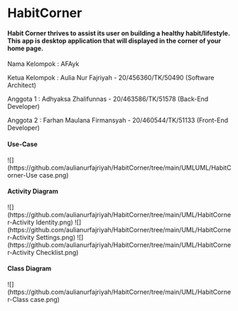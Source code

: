 # HabitCorner
<p><h4>Habit Corner thrives to assist its user on building a healthy habit/lifestyle. This app is desktop application that will displayed in the corner of your home page. </h4></p>

<p>Nama Kelompok : AFAyk</p>
<p>Ketua Kelompok :  Aulia Nur Fajriyah - 20/456360/TK/50490  (Software Architect)</p>
<p>Anggota 1 : Adhyaksa Zhalifunnas - 20/463586/TK/51578 (Back-End Developer)</p>
<p>Anggota 2 : Farhan Maulana Firmansyah - 20/460544/TK/51133 (Front-End Developer)</p>

<h4>Use-Case</h4>
![](https://github.com/aulianurfajriyah/HabitCorner/tree/main/UMLUML/HabitCorner-Use case.png)
<h4>Activity Diagram</h4>
![](https://github.com/aulianurfajriyah/HabitCorner/tree/main/UML/HabitCorner-Activity Identity.png)
![](https://github.com/aulianurfajriyah/HabitCorner/tree/main/UML/HabitCorner-Activity Settings.png)
![](https://github.com/aulianurfajriyah/HabitCorner/tree/main/UML/HabitCorner-Activity Checklist.png)
<h4>Class Diagram</h4>
![](https://github.com/aulianurfajriyah/HabitCorner/tree/main/UML/HabitCorner-Class case.png)
